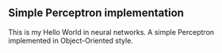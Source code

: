## Simple Perceptron implementation
This is my Hello World in neural networks. A simple Perceptron implemented in Object-Oriented style.